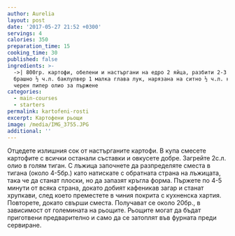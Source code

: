 ```yaml
---
author: Aurelia
layout: post
date: '2017-05-27 21:52 +0300'
servings: 4
calories: 350
preparation_time: 15
cooking_time: 30
published: false
ingredients: >-
  ->| 800гр. картофи, обелени и настъргани на едро 2 яйца, разбити 2-3 с.л.
  брашно ½ ч.л. бакпулвер 1 малка глава лук, нарязана на ситно ½ ч.л. кимион сол
  черен пипер олио за пържене
categories:
  - main-courses
  - starters
permalink: kartofeni-rosti
excerpt: Картофени рьощи
image: /media/IMG_3755.JPG
additional: ''
---
```

Отцедете излишния сок от настърганите картофи. В купа смесете картофите с всички останали съставки и овкусете добре. Загрейте 2с.л. олио в голям тиган. С лъжица започнете да разпределяте сместа в тигана (около 4-5бр.) като натискате с обратната страна на лъжицата, така че да станат плоски, но да запазят кръгла форма. Пържете по 4-5 минути от всяка страна, докато добият кафеникав загар и станат хрупкави, след което преместете в чиния покрита с кухненска хартия. Повторете, докато свърши сместа. Получават се около 20бр., в зависимост от големината на рьощите. Рьощите могат да бъдат приготвени предварително и само да се затоплят във фурната преди сервиране.
